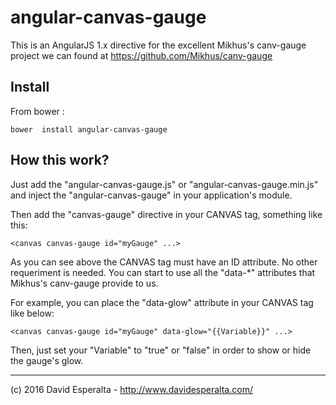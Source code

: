 
# angular-canvas-gauge

This is an AngularJS 1.x directive for the excellent Mikhus's canv-gauge project we can found at https://github.com/Mikhus/canv-gauge

## Install

From bower :

`bower  install angular-canvas-gauge` 

## How this work?

Just add the "angular-canvas-gauge.js" or "angular-canvas-gauge.min.js" and inject the "angular-canvas-gauge" in your application's module.

Then add the "canvas-gauge" directive in your CANVAS tag, something like this:

    <canvas canvas-gauge id="myGauge" ...>

As you can see above the CANVAS tag must have an ID attribute. No other requeriment is needed. You can start to use all the "data-*" attributes that Mikhus's canv-gauge provide to us.

For example, you can place the "data-glow" attribute in your CANVAS tag like below:

    <canvas canvas-gauge id="myGauge" data-glow="{{Variable}}" ...>

Then, just set your "Variable" to "true" or "false" in order to show or hide the gauge's glow.

---

(c) 2016 David Esperalta - http://www.davidesperalta.com/
